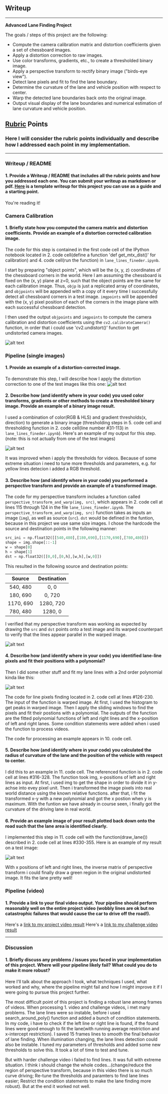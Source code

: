 ## Writeup

---

**Advanced Lane Finding Project**

The goals / steps of this project are the following:

* Compute the camera calibration matrix and distortion coefficients given a set of chessboard images.
* Apply a distortion correction to raw images.
* Use color transforms, gradients, etc., to create a thresholded binary image.
* Apply a perspective transform to rectify binary image ("birds-eye view").
* Detect lane pixels and fit to find the lane boundary.
* Determine the curvature of the lane and vehicle position with respect to center.
* Warp the detected lane boundaries back onto the original image.
* Output visual display of the lane boundaries and numerical estimation of lane curvature and vehicle position.

[//]: # (Image References)

[image1]: ./examples/undistort_output.png "Undistorted"
[image2]: ./test_images/test4.jpg "Road Transformed"
[image3]: ./out_examples/binary_combo_example.jpg "Binary Example"
[image4]: ./out_examples/warped_lines.jpg "Warp Example"
[image5]: ./out_examples/color_fit_lines.jpg "Fit Visual"
[image6]: ./out_examples/example_output.jpg "Output"
[video1]: ./project_video.mp4 "Video"

## [Rubric](https://review.udacity.com/#!/rubrics/571/view) Points

### Here I will consider the rubric points individually and describe how I addressed each point in my implementation.  

---

### Writeup / README

#### 1. Provide a Writeup / README that includes all the rubric points and how you addressed each one.  You can submit your writeup as markdown or pdf.  [Here](https://github.com/udacity/CarND-Advanced-Lane-Lines/blob/master/writeup_template.md) is a template writeup for this project you can use as a guide and a starting point.  

You're reading it!

### Camera Calibration

#### 1. Briefly state how you computed the camera matrix and distortion coefficients. Provide an example of a distortion corrected calibration image.

The code for this step is contained in the first code cell of the IPython notebook located in 2. code cell(define a function 'def get_mtx_dist()' for calibration) and 4. code cell(run the function) in `lane_lines_fineder.ipynb`.

I start by preparing "object points", which will be the (x, y, z) coordinates of the chessboard corners in the world. Here I am assuming the chessboard is fixed on the (x, y) plane at z=0, such that the object points are the same for each calibration image.  Thus, `objp` is just a replicated array of coordinates, and `objpoints` will be appended with a copy of it every time I successfully detect all chessboard corners in a test image.  `imgpoints` will be appended with the (x, y) pixel position of each of the corners in the image plane with each successful chessboard detection.  

I then used the output `objpoints` and `imgpoints` to compute the camera calibration and distortion coefficients using the `cv2.calibrateCamera()` function, in order that i could use 'cv2.undistort()' function to get undistorted camera images.

![alt text][image1]

### Pipeline (single images)

#### 1. Provide an example of a distortion-corrected image.

To demonstrate this step, I will describe how I apply the distortion correction to one of the test images like this one:
![alt text][image2]

#### 2. Describe how (and identify where in your code) you used color transforms, gradients or other methods to create a thresholded binary image.  Provide an example of a binary image result.

I used a combination of color(RGB & HLS) and gradient thresholds(x, direction) to generate a binary image (thresholding steps in 5. code cell and thresholding function in 2. code cell(line number #31-113) in `lane_lines_fineder.ipynb`).  Here's an example of my output for this step.  (note: this is not actually from one of the test images)

![alt text][image3]

It was improved when i apply the thresholds for videos. Because of some extreme situation i need to tune more thresholds and parameters, e.g. for yellow lines detecion i added a RGB threshold.

#### 3. Describe how (and identify where in your code) you performed a perspective transform and provide an example of a transformed image.

The code for my perspective transform includes a function called `perspective_transform_and_warp(img, src)`, which appears in 2. code cell at lines 115 through 124 in the file `lane_lines_fineder.ipynb`.  The `perspective_transform_and_warp(img, src)` function takes as inputs an image (`img`), as well as source (`src`). `dst` would be defined in the funtion, because in this project we use same size images. I chose the hardcode the source and destination points in the following manner:

```python
src_ini = np.float32([[540,480],[180,690],[1170,690],[780,480]])
shape = img.shape[::-1]
w = shape[0]
h = shape[1]
dst = np.float32([[0,0],[0,h],[w,h],[w,0]])
```

This resulted in the following source and destination points:

| Source        | Destination   | 
|:-------------:|:-------------:| 
| 540, 480      | 0, 0        | 
| 180, 690      | 0, 720      |
| 1170, 690     | 1280, 720      |
| 780, 480      | 1280, 0        |

I verified that my perspective transform was working as expected by drawing the `src` and `dst` points onto a test image and its warped counterpart to verify that the lines appear parallel in the warped image.

![alt text][image4]

#### 4. Describe how (and identify where in your code) you identified lane-line pixels and fit their positions with a polynomial?

Then I did some other stuff and fit my lane lines with a 2nd order polynomial kinda like this:

![alt text][image5]

The code for line pixels finding located in 2. code cell at lines #126-230. The input of the function is warped image. At first, I used the histogram to get peaks in warped image. Then I apply the sliding windows to find the pixels and fit their postions with a polynomial. The outputs of the function are the fitted polynomial functions of left and right lines and the x-position of left and right lanes. Some condition statements were added when i used the function to process videos.

The code for processing an example appears in 10. code cell.

#### 5. Describe how (and identify where in your code) you calculated the radius of curvature of the lane and the position of the vehicle with respect to center.

I did this to an example in 11. code cell. The referenced function is in 2. code cell at lines #316-328.  The function took img, x-positions of left and right lines as input. At first, i used img to get the shape in order to divide it in y-achse into evey pixel unit. Then i transformed the image pixels into real world distance using the known relative functions. after that, i fit the transformed x-y with a new polynomial and got the x postion when y is maximum. With the funtion we have already in course seen, i finally got the curvature of the driving lane in real world.

#### 6. Provide an example image of your result plotted back down onto the road such that the lane area is identified clearly.

I implemented this step in 11. code cell with the function(draw_lane()) described in 2. code cell at lines #330-355.  Here is an example of my result on a test image:

![alt text][image6]

With x positions of left and right lines, the inverse matrix of perspective transform i could finally draw a green region in the original undistorted image. It fits the lane pretty well! 

### Pipeline (video)

#### 1. Provide a link to your final video output.  Your pipeline should perform reasonably well on the entire project video (wobbly lines are ok but no catastrophic failures that would cause the car to drive off the road!).

Here's a [link to my project video result](./output_videos/project_video.mp4)
Here's a [link to my challenge video result](./output_videos/challenge_video.mp4)


---

### Discussion

#### 1. Briefly discuss any problems / issues you faced in your implementation of this project.  Where will your pipeline likely fail?  What could you do to make it more robust?

Here I'll talk about the approach I took, what techniques I used, what worked and why, where the pipeline might fail and how I might improve it if I were going to pursue this project further.  

The most difficult point of this project is finding a robust lane among frames of videos. When processing 1. video and challenge videos, i met many problems. The lane lines were so instable, before i used search_around_poly() function and added a bunch of condition statements. In my code, i have to check if the left line or right line is found, if the found lines were good enough to fit the lane(with running average restriction and x-intercept restriction). I saved 15 frames lines to smooth the final behavior of lane finding. When illumination changing, the lane lines detection could also be instable. I tuned my parameters of thresholds and added some new thresholds to solve this. It took a lot of time to test and tune. 

But with harder challenge video i failed to find lines. It was full with extreme situation. I think i should change the whole codes...(change/reduce the region of perspective transform, because in this video there is so much curve driving; Re-tune the thresholds and paramters to find lane lines easier; Restrict the condition statements to make the lane finding more robust). But at the end it worked not well. 